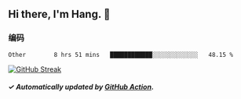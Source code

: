 ## Hi there, I'm Hang. 👋

### 编码

<!--START_SECTION:waka-->

```text
Other        8 hrs 51 mins   ████████████░░░░░░░░░░░░░   48.15 %
```

<!--END_SECTION:waka-->

[![GitHub Streak](https://github-readme-streak-stats.herokuapp.com?user=huhuhang&hide_border=true&date_format=%5BY.%5Dn.j)](https://git.io/streak-stats)

##### ✓ Automatically updated by [GitHub Action](https://github.com/huhuhang/huhuhang/actions).
